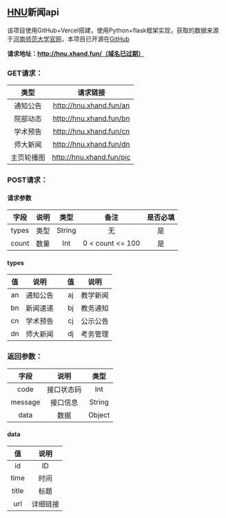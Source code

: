 ## [HNU](https://www.htu.edu.cn/)新闻api
该项目使用GitHub+Vercel搭建，使用Python+flask框架实现，获取的数据来源于[河南师范大学官网](https://www.htu.edu.cn/)，本项目已开源在[GitHub](https://github.com/JiaLiFuNia/HNUNewsAPI)  

__请求地址：http://hnu.xhand.fun/（域名已过期）__  
### __GET请求：__  
|  类型   |           请求链接           |
|:-----:|:------------------------:|
| 通知公告  | http://hnu.xhand.fun/an  |
| 院部动态  | http://hnu.xhand.fun/bn  |
| 学术预告  | http://hnu.xhand.fun/cn  |
| 师大新闻  | http://hnu.xhand.fun/dn  |
| 主页轮播图 | http://hnu.xhand.fun/pic |


### __POST请求：__  
#### 请求参数
|  字段   | 说明 |   类型   |        备注        | 是否必填 |
|:-----:|:--:|:------:|:----------------:|:----:|
| types | 类型 | String |        无         |  是   |
| count | 数量 |  Int   | 0 < count <= 100 |  是   |

#### types
| 值  |  说明  |      | 值  |  说明  |
|:--:|:----:|:----:|:--:|:----:|
| an | 通知公告 |      | aj | 教学新闻 |
| bn | 新闻速递 |      | bj | 教务通知 |
| cn | 学术预告 |      | cj | 公示公告 |
| dn | 师大新闻 |      | dj | 考务管理 |

### __返回参数：__
|   字段    |  说明   |   类型   |
|:-------:|:-----:|:------:|
|  code   | 接口状态码 |  Int   |
| message | 接口信息  | String |
|  data   |  数据   | Object |

#### data
|   值   |  说明  |
|:-----:|:----:|
|  id   |  ID  |
| time  |  时间  |
| title |  标题  |
|  url  | 详细链接 |
